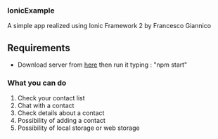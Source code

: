 ### IonicExample

A simple app realized using Ionic Framework 2 by Francesco Giannico 



## Requirements

* Download server from [here](https://github.com/frankgiak/IonicChatServer) then run it typing : "npm start" 
### What you can do

  1) Check your contact list
  2) Chat with a contact
  3) Check details about a contact 
  4) Possibility of adding a contact
  5) Possibility of local storage or web storage
